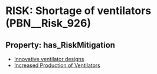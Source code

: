 # RISK: __Shortage of ventilators__ (PBN__Risk_926)

## Property: has_RiskMitigation

* [Innovative ventilator designs](PBN__RiskMitigation_1283)
* [Increased Production of Ventilators](PBN__Mitigation_1443)

